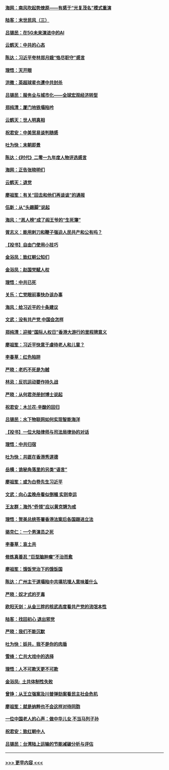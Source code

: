 #### [海网：南风吹起势燎原——有感于“光复茂名”模式重演](../pages/nsc993/n11732308.md?t=12200455) 
#### [陆客：末世民风（三）](../pages/nsc993/n11732211.md?t=12200455) 
#### [吕锡民：在5G未来演进中的AI](../pages/nsc993/n11730010.md?t=12200455) 
#### [云鹤天：中共的心态](../pages/nsc993/n11729906.md?t=12200455) 
#### [陈达：习近平夸林郑月娥“恪尽职守”感言](../pages/nsc993/n11729881.md?t=12200455) 
#### [理悟：天开眼](../pages/nsc993/n11729699.md?t=12200455) 
#### [洪微：英超球星也遭中共封杀](../pages/nsc993/n11727243.md?t=12200455) 
#### [吕锡民：服务业与城市化——全球宏观经济转型](../pages/nsc993/n11725845.md?t=12200455) 
#### [郑纯清：厦门地铁塌陷吟](../pages/nsc993/n11725813.md?t=12200455) 
#### [云鹤天：世人明真相](../pages/nsc993/n11725621.md?t=12200455) 
#### [祝君安：中美贸易谈判随感](../pages/nsc993/n11725609.md?t=12200455) 
#### [吐为快：末朝即景](../pages/nsc993/n11723365.md?t=12200455) 
#### [陈达：《时代》二零一九年度人物评选感言](../pages/nsc993/n11723337.md?t=12200455) 
#### [海网：正告张晓明们](../pages/nsc993/n11723228.md?t=12200455) 
#### [云鹤天：退党](../pages/nsc993/n11723056.md?t=12200455) 
#### [廖祖笙：有关“回去和他们再谈谈”的通报](../pages/nsc993/n11722442.md?t=12200455) 
#### [伍新：从“头踢脚”说起](../pages/nsc993/n11722429.md?t=12200455) 
#### [海风：“恶人榜”成了阎王爷的“生死簿”](../pages/nsc993/n11722272.md?t=12200455) 
#### [胥志义：能用剌刀和鞭子强迫人民共产和公有吗？](../pages/nsc993/n11720569.md?t=12200455) 
#### [【投书】自由门使用小技巧](../pages/nsc993/n11720180.md?t=12200455) 
#### [金浴凤：致红朝公知们](../pages/nsc993/n11720563.md?t=12200455) 
#### [金浴凤：赵国党赋人权](../pages/nsc993/n11720533.md?t=12200455) 
#### [理悟：中共已死](../pages/nsc993/n11720233.md?t=12200455) 
#### [关乐：亡党眼前事快办该办事](../pages/nsc993/n11719160.md?t=12200455) 
#### [海风：给习近平的十条建议](../pages/nsc993/n11717616.md?t=12200455) 
#### [文武：没有共产党 中国会怎样](../pages/nsc993/n11717584.md?t=12200455) 
#### [郑纯清：迎接“国际人权日”香港大游行的里程牌意义](../pages/nsc993/n11717417.md?t=12200455) 
#### [廖祖笙：习近平快意于虐待老人和儿童？](../pages/nsc993/n11715313.md?t=12200455) 
#### [李春草：红色陷阱](../pages/nsc993/n11715029.md?t=12200455) 
#### [严晓：老朽不死是为贼](../pages/nsc993/n11712910.md?t=12200455) 
#### [林忌：反抗运动要作持久战](../pages/nsc993/n11712623.md?t=12200455) 
#### [严晓：从何君尧册封博士说起](../pages/nsc993/n11712465.md?t=12200455) 
#### [祝君安：木兰花·辛酸的回归](../pages/nsc993/n11712381.md?t=12200455) 
#### [吕锡民：水下物联网如何实现智能海洋](../pages/nsc993/n11711158.md?t=12200455) 
#### [【投书】一位大陆律师与司法局律协的对话](../pages/nsc993/n11709675.md?t=12200455) 
#### [理悟：中共归宿](../pages/nsc993/n11710059.md?t=12200455) 
#### [吐为快：共匪在香港秀道德](../pages/nsc993/n11709979.md?t=12200455) 
#### [岳横：诡秘角落里的另类“语言”](../pages/nsc993/n11709792.md?t=12200455) 
#### [廖祖笙：或为白卷先生习近平](../pages/nsc993/n11708330.md?t=12200455) 
#### [文武：向心孟晚舟看似倒楣 实则幸运](../pages/nsc993/n11708236.md?t=12200455) 
#### [王友群：海外“侨领”应以黄克锵为戒](../pages/nsc993/n11706176.md?t=12200455) 
#### [理悟：贺美总统签署香港法案后各国跟进立法](../pages/nsc993/n11706853.md?t=12200455) 
#### [骆克仁：一个男演员之死](../pages/nsc993/n11706677.md?t=12200455) 
#### [李春草：哀土共](../pages/nsc993/n11706255.md?t=12200455) 
#### [修炼真善忍 “巨型脑肿瘤”不治而愈](../pages/nsc993/n11705340.md?t=12200455) 
#### [廖祖笙：饿饭党治下的饿饭国](../pages/nsc993/n11705085.md?t=12200455) 
#### [陈达：广州主干道塌陷中共填坑埋人意味着什么](../pages/nsc993/n11705046.md?t=12200455) 
#### [严晓：奴才式的歹毒](../pages/nsc993/n11704826.md?t=12200455) 
#### [欧阳天剑：从金三胖的核武态度看共产党的流氓本性](../pages/nsc993/n11702238.md?t=12200455) 
#### [陆客：找回初心 退出邪党](../pages/nsc993/n11702213.md?t=12200455) 
#### [严晓：我们不能沉默](../pages/nsc993/n11702110.md?t=12200455) 
#### [吐为快：妖共，我不是你的肉盾](../pages/nsc993/n11701366.md?t=12200455) 
#### [雪绮：亡共大戏中的选择](../pages/nsc993/n11699922.md?t=12200455) 
#### [理悟：人不可欺天更不可欺](../pages/nsc993/n11699657.md?t=12200455) 
#### [金浴凤:  土共体制性失败](../pages/nsc993/n11699361.md?t=12200455) 
#### [曾铮：从王立强案及川普弹劾案看民主社会危机](../pages/nsc993/n11699318.md?t=12200455) 
#### [廖祖笙：就是纳粹也不会这样对待同胞](../pages/nsc993/n11697658.md?t=12200455) 
#### [一位中国老人的心声：做中华儿女 不当马列子孙](../pages/nsc993/n11697525.md?t=12200455) 
#### [祝君安：致红朝中人](../pages/nsc993/n11697518.md?t=12200455) 
#### [吕锡民：台湾陆上运输的节能减碳分析与评估](../pages/nsc993/n11694983.md?t=12200455) 

----
#### [ >>> 更早内容 <<< ](../indexes/nsc993-earlier.md)
